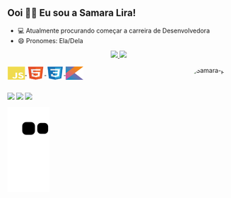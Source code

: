 ## Ooi 👋🏼 Eu sou a Samara Lira!

- 💻 Atualmente procurando começar a carreira de Desenvolvedora
- 😄 Pronomes: Ela/Dela

<div align="center">
  <a href="https://github.com/samaramlira">
  <img height="180em" src="https://github-readme-stats.vercel.app/api?username=samaramlira&show_icons=true&theme=dracula&include_all_commits=true&count_private=true"/>
  <img height="180em" src="https://github-readme-stats.vercel.app/api/top-langs/?username=samaramlira&layout=compact&langs_count=7&theme=dracula"/>
</div>
  
<div style="display: inline_block"><br>
  <img align="center" alt="Samara-Js" height="30" width="40" src="https://raw.githubusercontent.com/devicons/devicon/master/icons/javascript/javascript-plain.svg">
  <img align="center" alt="Samara-HTML" height="30" width="40" src="https://raw.githubusercontent.com/devicons/devicon/master/icons/html5/html5-original.svg">
  <img align="center" alt="Samara-CSS" height="30" width="40" src="https://raw.githubusercontent.com/devicons/devicon/master/icons/css3/css3-original.svg">
  <img align="center" alt="Samara-kotlin" height="30" width="40" src="https://raw.githubusercontent.com/devicons/devicon/master/icons/kotlin/kotlin-original.svg">
  <img align="right" alt="Samara-pic" height="150" style="border-radius:100px;" src="https://scontent.cdninstagram.com/v/t1.15752-9/280543820_385406510187696_5078167784656070137_n.jpg?_nc_cat=103&ccb=1-7&_nc_sid=5a057b&_nc_ohc=SqnWgIcKAHoAX9J6lbL&_nc_ad=z-m&_nc_cid=0&_nc_ht=scontent.cdninstagram.com&oh=03_AVKgo2_Rxbt74tXtt4QBPEYpq4ZfYvBwrlUYiDjplUfSOw&oe=62B125F0)](https://scontent.cdninstagram.com/v/t1.15752-9/280543820_385406510187696_5078167784656070137_n.jpg?_nc_cat=103&ccb=1-7&_nc_sid=5a057b&_nc_ohc=SqnWgIcKAHoAX9J6lbL&_nc_ad=z-m&_nc_cid=0&_nc_ht=scontent.cdninstagram.com&oh=03_AVKgo2_Rxbt74tXtt4QBPEYpq4ZfYvBwrlUYiDjplUfSOw&oe=62B125F0)">
</div>
  
  ##
 
<div> 
  <a href="https://www.instagram.com/samaramlira/" target="_blank"><img src="https://img.shields.io/badge/-Instagram-%23E4405F?style=for-the-badge&logo=instagram&logoColor=white" target="_blank"></a>
  <a href = "mailto:samara.lira6@gmail.com"><img src="https://img.shields.io/badge/-Gmail-%23333?style=for-the-badge&logo=gmail&logoColor=white" target="_blank"></a>
  <a href="https://www.linkedin.com/in/samara-lira-8043b018a" target="_blank"><img src="https://img.shields.io/badge/-LinkedIn-%230077B5?style=for-the-badge&logo=linkedin&logoColor=white" target="_blank"></a> 
  
  ![Snake animation](https://github.com/rafaballerini/rafaballerini/blob/output/github-contribution-grid-snake.svg)
 
</div>

